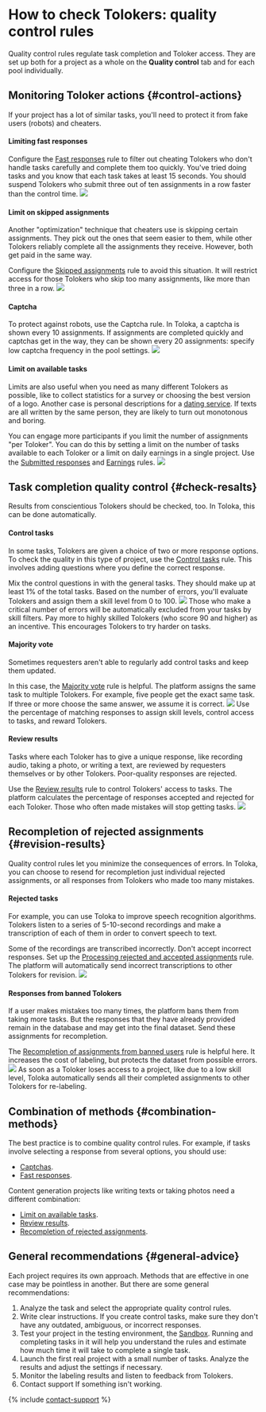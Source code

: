 # How to check Tolokers: quality control rules

Quality control rules regulate task completion and Toloker access. They are set up both for a project as a whole on the **Quality control** tab and for each pool individually.


## Monitoring Toloker actions {#control-actions}

If your project has a lot of similar tasks, you'll need to protect it from fake users (robots) and cheaters.

#### Limiting fast responses

Configure the [Fast responses](quick-answers.md) rule to filter out cheating Tolokers who don't handle tasks carefully and complete them too quickly. You've tried doing tasks and you know that each task takes at least 15 seconds. You should suspend Tolokers who submit three out of ten assignments in a row faster than the control time.
![](../_images/cp-quick_answers.png)
#### Limit on skipped assignments

Another "optimization" technique that cheaters use is skipping certain assignments. They pick out the ones that seem easier to them, while other Tolokers reliably complete all the assignments they receive. However, both get paid in the same way.

Configure the [Skipped assignments](skipped-assignments.md) rule to avoid this situation. It will restrict access for those Tolokers who skip too many assignments, like more than three in a row.
![](../_images/cp-skipped_assignments.png)
#### Captcha

To protect against robots, use the Captcha rule. In Toloka, a captcha is shown every 10 assignments. If assignments are completed quickly and captchas get in the way, they can be shown every 20 assignments: specify low captcha frequency in the pool settings.
![](../_images/cp-captcha.png)
#### Limit on available tasks

Limits are also useful when you need as many different Tolokers as possible, like to collect statistics for a survey or choosing the best version of a logo. Another case is personal descriptions for a [dating service](https://rb.ru/opinion/chat-bot-dataset/). If texts are all written by the same person, they are likely to turn out monotonous and boring.

You can engage more participants if you limit the number of assignments "per Toloker". You can do this by setting a limit on the number of tasks available to each Toloker or a limit on daily earnings in a single project. Use the [Submitted responses](submitted-answers.md) and [Earnings](income.md) rules.
![](../_images/cp-submitted_answers.png)


## Task completion quality control {#check-resalts}

Results from conscientious Tolokers should be checked, too. In Toloka, this can be done automatically.

#### Control tasks

In some tasks, Tolokers are given a choice of two or more response options. To check the quality in this type of project, use the [Control tasks](goldenset.md) rule. This involves adding questions where you define the correct response.

Mix the control questions in with the general tasks. They should make up at least 1% of the total tasks. Based on the number of errors, you'll evaluate Tolokers and assign them a skill level from 0 to 100.
![](../_images/cp-goldenset.png)
Those who make a critical number of errors will be automatically excluded from your tasks by skill filters. Pay more to highly skilled Tolokers (who score 90 and higher) as an incentive. This encourages Tolokers to try harder on tasks.

#### Majority vote

Sometimes requesters aren't able to regularly add control tasks and keep them updated.

In this case, the [Majority vote](mvote.md) rule is helpful. The platform assigns the same task to multiple Tolokers. For example, five people get the exact same task. If three or more choose the same answer, we assume it is correct.
![](../_images/cp-mvote.png)
Use the percentage of matching responses to assign skill levels, control access to tasks, and reward Tolokers.

#### Review results

Tasks where each Toloker has to give a unique response, like recording audio, taking a photo, or writing a text, are reviewed by requesters themselves or by other Tolokers. Poor-quality responses are rejected.

Use the [Review results](reviewing-assignments.md) rule to control Tolokers' access to tasks. The platform calculates the percentage of responses accepted and rejected for each Toloker. Those who often made mistakes will stop getting tasks.
![](../_images/cp-reviewing_assignments.png)


## Recompletion of rejected assignments {#revision-results}

Quality control rules let you minimize the consequences of errors. In Toloka, you can choose to resend for recompletion just individual rejected assignments, or all responses from Tolokers who made too many mistakes.

#### Rejected tasks

For example, you can use Toloka to improve speech recognition algorithms. Tolokers listen to a series of 5-10-second recordings and make a transcription of each of them in order to convert speech to text.

Some of the recordings are transcribed incorrectly. Don't accept incorrect responses. Set up the [Processing rejected and accepted assignments](reassessment-after-accepting.md) rule. The platform will automatically send incorrect transcriptions to other Tolokers for revision.
![](../_images/cp-reassessment_after_accepting.png)
#### Responses from banned Tolokers

If a user makes mistakes too many times, the platform bans them from taking more tasks. But the responses that they have already provided remain in the database and may get into the final dataset. Send these assignments for recompletion.

The [Recompletion of assignments from banned users](restore-task-overlap.md) rule is helpful here. It increases the cost of labeling, but protects the dataset from possible errors.
![](../_images/cp-restore_task_overlap.png)
As soon as a Toloker loses access to a project, like due to a low skill level, Toloka automatically sends all their completed assignments to other Tolokers for re-labeling.


## Combination of methods {#combination-methods}

The best practice is to combine quality control rules. For example, if tasks involve selecting a response from several options, you should use:

- [Captchas](captcha.md).
- [Fast responses](quick-answers.md).

Content generation projects like writing texts or taking photos need a different combination:

- [Limit on available tasks](#limit-task).
- [Review results](reviewing-assignments.md).
- [Recompletion of rejected assignments](#revision-results).


## General recommendations {#general-advice}

Each project requires its own approach. Methods that are effective in one case may be pointless in another. But there are some general recommendations:

1. Analyze the task and select the appropriate quality control rules.
1. Write clear instructions. If you create control tasks, make sure they don't have any outdated, ambiguous, or incorrect responses.
1. Test your project in the testing environment, the [Sandbox](sandbox.md). Running and completing tasks in it will help you understand the rules and estimate how much time it will take to complete a single task.
1. Launch the first real project with a small number of tasks. Analyze the results and adjust the settings if necessary.
1. Monitor the labeling results and listen to feedback from Tolokers.
1. Contact support If something isn't working.

{% include [contact-support](../_includes/contact-support-help.md) %}